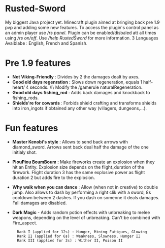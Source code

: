 # Rusted-Sword

My biggest Java project yet. Minecraft plugin aimed at bringing back pre 1.9 pvp and adding some new features. 
To access the plugin's control panel as an admin player use */rs panel*.
Plugin can be enabled/disbaled att all times using */rs on/off*.
Use */help RustedSword* for more information. 
3 Languages Avaiblabe :  English, French and Spanish. 

# Pre 1.9 features 
	
  - **Not Viking-Friendly** : Divides by 2 the damages dealt by axes.
  - **Good old days regenration** : Slows down regeneration, equals 1 half-heart/ 4 seconds. /!\ Modify the /gamerule naturalRegeneration.
  - **Good old days fishing_rod**  : Adds back damages and knockback to fishing_rods.
  - **Shields're for cowards**  : Forbids shield crafting and transforms shields into iron_ingots if obtained any other way (villagers, dungeons,...).

# Fun features 
	
  - **Master Kenobi's style**  : Allows to send back arrows with diamond_sword. Arrows sent back deal half the damage of the one initialy shot.
  - **PiouPiou BoumBoum**  : Make fireworks create an explosion when they hit an Entity. Explosion size depends on the flight_duration of the firework. Flight duration 3 has the same explosive power as flight duration 2 but adds fire to the explosion.
  - **Why walk when you can dance**  : Allow (when not in creative) to double jump. Also allows to dash by performing a right clik with a sword, 8s cooldown between 2 dashes. If you dash on someone it deals damages. Fall damages are disabled.
  - **Dark Magic** - Adds random potion effects with unbreaking to melee weapons, depending on the level of unbreaking. Can't be combined with Fire_aspect.
		
		  Rank I (applied for 12s) : Hunger, Mining Fatigues, Glowing
		  Rank II (applied for 6s) : Weakness, Slowness, Hunger II
		  Rank III (applied for 3s) : Wither II, Poison II


